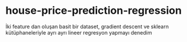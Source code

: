 # house-price-prediction-regression


İki feature dan oluşan basit bir dataset, gradient descent ve sklearn kütüphaneleriyle 
ayrı ayrı lineer regresyon yapmayı denedim
